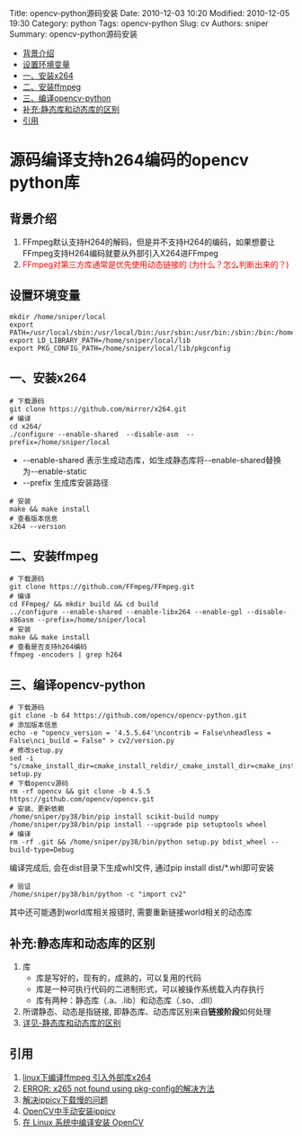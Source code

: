 Title: opencv-python源码安装
Date: 2010-12-03 10:20
Modified: 2010-12-05 19:30
Category: python
Tags: opencv-python
Slug: cv
Authors: sniper
Summary: opencv-python源码安装


- [背景介绍](#背景介绍)
- [设置环境变量](#设置环境变量)
- [一、安装x264](#一安装x264)
- [二、安装ffmpeg](#二安装ffmpeg)
- [三、编译opencv-python](#三编译opencv-python)
- [补充:静态库和动态库的区别](#补充静态库和动态库的区别)
- [引用](#引用)

# 源码编译支持h264编码的opencv python库

## 背景介绍

1. FFmpeg默认支持H264的解码，但是并不支持H264的编码，如果想要让FFmpeg支持H264编码就要从外部引入X264进FFmpeg
2. <font color='red'> FFmpeg对第三方库通常是优先使用动态链接的 (为什么？怎么判断出来的？) </font>


## 设置环境变量

```shell
mkdir /home/sniper/local
export PATH=/usr/local/sbin:/usr/local/bin:/usr/sbin:/usr/bin:/sbin:/bin:/home/sniper/local/bin
export LD_LIBRARY_PATH=/home/sniper/local/lib
export PKG_CONFIG_PATH=/home/sniper/local/lib/pkgconfig
```


## 一、安装x264

```shell
# 下载源码
git clone https://github.com/mirror/x264.git
# 编译
cd x264/
./configure --enable-shared  --disable-asm  --prefix=/home/sniper/local
```

- --enable-shared 表示生成动态库，如生成静态库将--enable-shared替换为--enable-static
- --prefix 生成库安装路径

```shell
# 安装
make && make install
# 查看版本信息
x264 --version
```


## 二、安装ffmpeg

```shell
# 下载源码
git clone https://github.com/FFmpeg/FFmpeg.git
# 编译
cd FFmpeg/ && mkdir build && cd build
../configure --enable-shared --enable-libx264 --enable-gpl --disable-x86asm --prefix=/home/sniper/local
# 安装
make && make install
# 查看是否支持h264编码
ffmpeg -encoders | grep h264
```


## 三、编译opencv-python

```shell
# 下载源码
git clone -b 64 https://github.com/opencv/opencv-python.git
# 添加版本信息
echo -e "opencv_version = '4.5.5.64'\ncontrib = False\nheadless = False\nci_build = False" > cv2/version.py
# 修改setup.py
sed -i "s/cmake_install_dir=cmake_install_reldir/_cmake_install_dir=cmake_install_reldir/g" setup.py
# 下载opencv源码
rm -rf opencv && git clone -b 4.5.5 https://github.com/opencv/opencv.git
# 安装、更新依赖
/home/sniper/py38/bin/pip install scikit-build numpy
/home/sniper/py38/bin/pip install --upgrade pip setuptools wheel
# 编译
rm -rf .git && /home/sniper/py38/bin/python setup.py bdist_wheel --build-type=Debug
```

编译完成后, 会在dist目录下生成whl文件, 通过pip install dist/*.whl即可安装

```shell
# 验证
/home/sniper/py38/bin/python -c "import cv2"
```

其中还可能遇到world库相关报错时, 需要重新链接world相关的动态库


## 补充:静态库和动态库的区别

1. 库
   - 库是写好的，现有的，成熟的，可以复用的代码
   - 库是一种可执行代码的二进制形式，可以被操作系统载入内存执行
   - 库有两种：静态库（.a、.lib）和动态库（.so、.dll）
2. 所谓静态、动态是指链接, 即静态库、动态库区别来自**链接阶段**如何处理
3. [详见-静态库和动态库的区别](https://www.cnblogs.com/codingmengmeng/p/6046481.html)


## 引用

1. [linux下编译ffmpeg 引入外部库x264](https://www.cnblogs.com/wanggang123/p/8660435.html)
2. [ERROR: x265 not found using pkg-config的解决方法](https://blog.csdn.net/mls805379973/article/details/103425343)
3. [解决ippicv下载慢的问题](https://blog.51cto.com/SpaceVision/3086952)
4. [OpenCV中手动安装ippicv](https://www.jianshu.com/p/3c2fc0da7398)
5. [在 Linux 系统中编译安装 OpenCV](https://zhuanlan.zhihu.com/p/392751819)